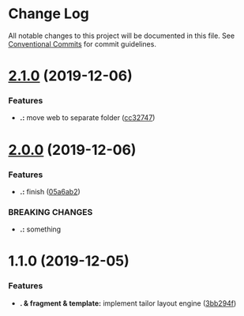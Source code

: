 # Change Log

All notable changes to this project will be documented in this file.
See [Conventional Commits](https://conventionalcommits.org) for commit guidelines.

# [2.1.0](https://github.com/KevinMind/lerna-monorepo-starter/compare/fragment@2.0.0...fragment@2.1.0) (2019-12-06)


### Features

* **.:** move web to separate folder ([cc32747](https://github.com/KevinMind/lerna-monorepo-starter/commit/cc32747097dcb86b97c7bbfda099918d87c12d9b))





# [2.0.0](https://github.com/KevinMind/lerna-monorepo-starter/compare/fragment@1.1.0...fragment@2.0.0) (2019-12-06)


### Features

* **.:** finish ([05a6ab2](https://github.com/KevinMind/lerna-monorepo-starter/commit/05a6ab279c28b301cee27c908b0b521ee7edeb5a))


### BREAKING CHANGES

* **.:** something





# 1.1.0 (2019-12-05)


### Features

* **. & fragment & template:** implement tailor layout engine ([3bb294f](https://github.com/KevinMind/lerna-monorepo-starter/commit/3bb294fad49b25790735384f271c7ca2e261b16d))
